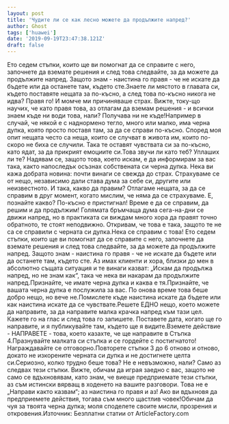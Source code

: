 ```yaml
---
layout: post
title: 'Чудите ли се как лесно можете да продължите напред?'
author: Ghost
tags: ['huawei']
date: '2019-09-19T23:47:38.121Z'
draft: false
---
```


Ето седем стъпки, които ще ви помогнат да се справите с него, започнете да вземате решения и след това следвайте, за да можете да продължите напред. Защото знам - наистина го правя - че не искате да бъдете или да останете там, където сте.Знаете ли мястото в главата си, където поставяте нещата за по-късно, а след това по-късно никога не идва? Правя го! И момче ми причиняваше страх. Вижте, току-що научих, че като правя това, аз отлагам да вземам решения - и всички знаем къде ни води това, нали? Получава ни не къде!Например в случай, че някой е с наднормено тегло, много или малко, има черна дупка, която просто поставя там, за да се справи по-късно. Според моя опит нещата често са неща, които се случват в живота им, които по-скоро не биха се случили. Така те оставят чувствата си за по-късно, като ядат, за да прикрият емоциите си.Това звучи ли като теб? Уплаших ли те? Надявам се, защото това, което искам, е да информирам за вас така, както напоследък осъзнах собствената си черна дупка. Нека ви кажа добрата новина: почти винаги се свежда до страх. Страхуваме се от нещо, независимо дали става дума за себе си, другите или неизвестното. И така, какво да правим? Отлагаме нещата, за да се справим в друг момент, когато мислим, че няма да се страхуваме. Е, познайте какво? По-късно е пристигнал! Време е да се справим, да решим и да продължим! Голямата бръмчаща дума сега-на-дни се движи напред, но в практиката си виждам много хора да правят точно обратното, те стоят неподвижно. Откривам, че това е така, защото те не са се справили с черната си дупка.Нека се справим с това! Ето седем стъпки, които ще ви помогнат да се справите с него, започнете да вземате решения и след това следвайте, за да можете да продължите напред. Защото знам - наистина го правя - че не искате да бъдете или да останете там, където сте. Аз имах клиенти и хора, близки до мен в абсолютно същата ситуация и те винаги казват: „Искам да продължа напред, но не знам как“, така че нека ви накарам да продължите напред.Признайте, че имате черна дупка и каква е тя.Признайте, че вашата черна дупка е послужила за вас. По онова време това беше добро нещо, но вече не.Помислете къде наистина искате да бъдете или как наистина искате да се чувствате.Решете ЕДНО нещо, което можете да направите, за да направите малка крачка напред към тази цел. Кажете го на глас и след това го запишете. Поставете дата, когато ще го направите, и я публикувайте там, където ще я видите.Вземете действие - НАПРАВЕТЕ - това, което казахте, че ще направите в Стъпка 4.Празнувайте малката си стъпка и се гордейте с постигнатото! Награждавайте се отговорно.Повторете стъпки 3 до 6 отново и отново, докато не изкорените черната си дупка и не достигнете целта си.Сериозно, колко трудно беше това? Не е невъзможно, нали? Само аз следвах тези стъпки. Вижте, обичам да играя заедно с вас, защото не само се вдъхновявам, като знам, че вие ​​ще предприемате тези стъпки, аз съм истински вярващ в ходенето на вашите разговори. Това не е „Направи както казвам“; аз наистина го правя и аз! Ако ви вдъхновя да предприемете действия, тогава съм много щастлив човек!Обичам да чуя за твоята черна дупка; моля споделете своите мисли, прозрения и откровения.Източник: Безплатни статии от ArticleFactory.com

